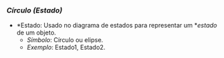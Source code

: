 ### *Círculo (Estado)*
   - *Estado: Usado no diagrama de estados para representar um **estado* de um objeto.
     - *Símbolo*: Círculo ou elipse.
     - *Exemplo*: Estado1, Estado2.
